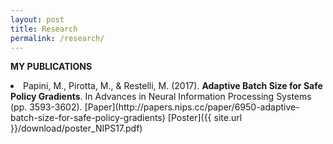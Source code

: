 ```yaml
---
layout: post
title: Research
permalink: /research/
---
```


<strong>MY PUBLICATIONS</strong>

<li>
Papini, M., Pirotta, M., & Restelli, M. (2017). <strong>Adaptive Batch Size for Safe Policy Gradients</strong>. In Advances in Neural Information Processing Systems (pp. 3593-3602).
[Paper](http://papers.nips.cc/paper/6950-adaptive-batch-size-for-safe-policy-gradients)
[Poster]({{ site.url }}/download/poster_NIPS17.pdf)
</li>
